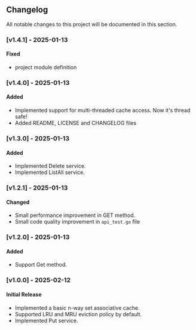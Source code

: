 ## Changelog

All notable changes to this project will be documented in this section.

### [v1.4.1] - 2025-01-13
#### Fixed
- project module definition

### [v1.4.0] - 2025-01-13
#### Added
- Implemented support for multi-threaded cache access. Now it's thread safe!
- Added README, LICENSE and CHANGELOG files

### [v1.3.0] - 2025-01-13
#### Added
- Implemented Delete service.
- Implemented ListAll service.

### [v1.2.1] - 2025-01-13
#### Changed
- Small performance improvement in GET method.
- Small code quality improvement in `api_test.go` file

### [v1.2.0] - 2025-01-13
#### Added
- Support Get method.

### [v1.0.0] - 2025-02-12
#### Initial Release
- Implemented a basic n-way set associative cache.
- Supported LRU and MRU eviction policy by default.
- Implemented Put service.